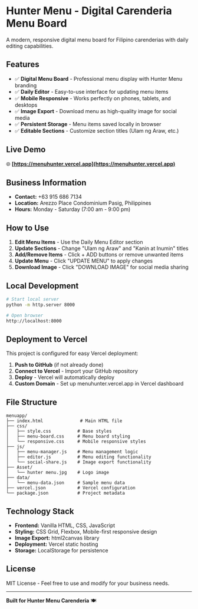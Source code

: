 # Hunter Menu - Digital Carenderia Menu Board

A modern, responsive digital menu board for Filipino carenderias with daily editing capabilities.

## Features

- ✅ **Digital Menu Board** - Professional menu display with Hunter Menu branding
- ✅ **Daily Editor** - Easy-to-use interface for updating menu items
- ✅ **Mobile Responsive** - Works perfectly on phones, tablets, and desktops
- ✅ **Image Export** - Download menu as high-quality image for social media
- ✅ **Persistent Storage** - Menu items saved locally in browser
- ✅ **Editable Sections** - Customize section titles (Ulam ng Araw, etc.)

## Live Demo

🌐 **[https://menuhunter.vercel.app](https://menuhunter.vercel.app)**

## Business Information

- **Contact:** +63 915 686 7134
- **Location:** Arezzo Place Condominium Pasig, Philippines
- **Hours:** Monday - Saturday (7:00 am - 9:00 pm)

## How to Use

1. **Edit Menu Items** - Use the Daily Menu Editor section
2. **Update Sections** - Change "Ulam ng Araw" and "Kanin at Inumin" titles
3. **Add/Remove Items** - Click + ADD buttons or remove unwanted items
4. **Update Menu** - Click "UPDATE MENU" to apply changes
5. **Download Image** - Click "DOWNLOAD IMAGE" for social media sharing

## Local Development

```bash
# Start local server
python -m http.server 8000

# Open browser
http://localhost:8000
```

## Deployment to Vercel

This project is configured for easy Vercel deployment:

1. **Push to GitHub** (if not already done)
2. **Connect to Vercel** - Import your GitHub repository
3. **Deploy** - Vercel will automatically deploy
4. **Custom Domain** - Set up menuhunter.vercel.app in Vercel dashboard

## File Structure

```
menuapp/
├── index.html              # Main HTML file
├── css/
│   ├── style.css          # Base styles
│   ├── menu-board.css     # Menu board styling
│   └── responsive.css     # Mobile responsive styles
├── js/
│   ├── menu-manager.js    # Menu management logic
│   ├── editor.js          # Menu editing functionality
│   └── social-share.js    # Image export functionality
├── Asset/
│   └── hunter menu.jpg    # Logo image
├── data/
│   └── menu-data.json     # Sample menu data
├── vercel.json            # Vercel configuration
└── package.json           # Project metadata

```

## Technology Stack

- **Frontend:** Vanilla HTML, CSS, JavaScript
- **Styling:** CSS Grid, Flexbox, Mobile-first responsive design
- **Image Export:** html2canvas library
- **Deployment:** Vercel static hosting
- **Storage:** LocalStorage for persistence

## License

MIT License - Feel free to use and modify for your business needs.

---

**Built for Hunter Menu Carenderia** 🍽️